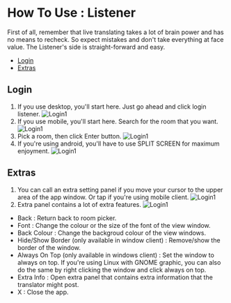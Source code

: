 # How To Use : Listener

First of all, remember that live translating takes a lot of brain power and has no means to recheck. So expect mistakes and don't take everything at face value.
The Listener's side is straight-forward and easy.

* [Login](#login)
* [Extras](#extras)

## Login
1. If you use desktop, you'll start here. Just go ahead and click login listener.
![Login1](https://monmonmnemonics.github.io/MChat/HTU_Listener/Images/Login1.jpg)
2. If you use mobile, you'll start here. Search for the room that you want.
![Login1](https://monmonmnemonics.github.io/MChat/HTU_Listener/Images/Login2.jpg)
3. Pick a room, then click Enter button.
![Login1](https://monmonmnemonics.github.io/MChat/HTU_Listener/Images/Login3.jpg)
4. If you're using android, you'll have to use SPLIT SCREEN for maximum enjoyment.
![Login1](https://monmonmnemonics.github.io/MChat/HTU_Listener/Images/Android.png)
    
## Extras
1. You can call an extra setting panel if you move your cursor to the upper area of the app window.
   Or tap if you're using mobile client.
![Login1](https://monmonmnemonics.github.io/MChat/HTU_Listener/Images/ExtraPnl1.jpg)
2. Extra panel contains a lot of extra features.
![Login1](https://monmonmnemonics.github.io/MChat/HTU_Listener/Images/ExtraPnl2.jpg)
- Back : Return back to room picker.
- Font : Change the colour or the size of the font of the view window.
- Back Colour : Change the backgroud colour of the view windows.
- Hide/Show Border (only available in window client) : Remove/show the border of the window.
- Always On Top (only available in windows client) : Set the window to always on top.
  If you're using Linux with GNOME graphic, you can also do the same by right clicking the window and click always on top.
- Extra Info : Open extra panel that contains extra information that the translator might post.
- X : Close the app.
